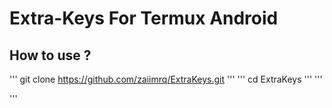 # Extra-Keys For Termux Android

## How to use ?
'''
git clone https://github.com/zaiimrq/ExtraKeys.git
'''
'''
cd ExtraKeys
'''
'''

'''
